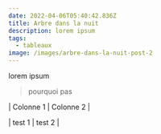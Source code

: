 ```yaml
---
date: 2022-04-06T05:40:42.836Z
title: Arbre dans la nuit
description: lorem ipsum
tags:
  - tableaux
image: /images/arbre-dans-la-nuit-post-2
---
```

lorem ipsum

> pourquoi pas

\| Colonne 1 | Colonne 2 |

\| test 1         | test 2        |
